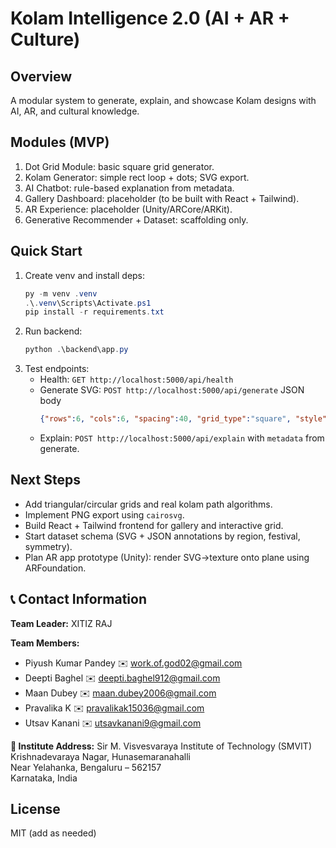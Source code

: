 # Kolam Intelligence 2.0 (AI + AR + Culture)

## Overview
A modular system to generate, explain, and showcase Kolam designs with AI, AR, and cultural knowledge.

## Modules (MVP)
1. Dot Grid Module: basic square grid generator.
2. Kolam Generator: simple rect loop + dots; SVG export.
3. AI Chatbot: rule-based explanation from metadata.
4. Gallery Dashboard: placeholder (to be built with React + Tailwind).
5. AR Experience: placeholder (Unity/ARCore/ARKit).
6. Generative Recommender + Dataset: scaffolding only.

## Quick Start
1. Create venv and install deps:
   ```powershell
   py -m venv .venv
   .\.venv\Scripts\Activate.ps1
   pip install -r requirements.txt
   ```
2. Run backend:
   ```powershell
   python .\backend\app.py
   ```
3. Test endpoints:
   - Health: `GET http://localhost:5000/api/health`
   - Generate SVG: `POST http://localhost:5000/api/generate` JSON body
     ```json
     {"rows":6, "cols":6, "spacing":40, "grid_type":"square", "style":"traditional"}
     ```
   - Explain: `POST http://localhost:5000/api/explain` with `metadata` from generate.

## Next Steps
- Add triangular/circular grids and real kolam path algorithms.
- Implement PNG export using `cairosvg`.
- Build React + Tailwind frontend for gallery and interactive grid.
- Start dataset schema (SVG + JSON annotations by region, festival, symmetry).
- Plan AR app prototype (Unity): render SVG->texture onto plane using ARFoundation.

## 📞 Contact Information

**Team Leader:** XITIZ RAJ

**Team Members:**
- Piyush Kumar Pandey ✉️ work.of.god02@gmail.com
- Deepti Baghel ✉️ deepti.baghel912@gmail.com  
- Maan Dubey ✉️ maan.dubey2006@gmail.com
- Pravalika K ✉️ pravalikak15036@gmail.com
- Utsav Kanani ✉️ utsavkanani9@gmail.com

**🏫 Institute Address:**
Sir M. Visvesvaraya Institute of Technology (SMVIT)  
Krishnadevaraya Nagar, Hunasemaranahalli  
Near Yelahanka, Bengaluru – 562157  
Karnataka, India

## License
MIT (add as needed)